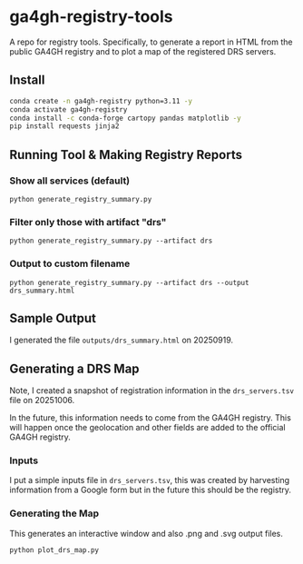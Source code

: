 # ga4gh-registry-tools

A repo for registry tools.  Specifically, to generate a report in HTML from the public GA4GH registry and to plot a map of the registered DRS servers.

## Install

```bash
conda create -n ga4gh-registry python=3.11 -y
conda activate ga4gh-registry
conda install -c conda-forge cartopy pandas matplotlib -y
pip install requests jinja2
```
## Running Tool & Making Registry Reports

### Show all services (default)
    python generate_registry_summary.py

### Filter only those with artifact "drs"
    python generate_registry_summary.py --artifact drs

### Output to custom filename
    python generate_registry_summary.py --artifact drs --output drs_summary.html

## Sample Output

I generated the file `outputs/drs_summary.html` on 20250919.

## Generating a DRS Map

Note, I created a snapshot of registration information in the `drs_servers.tsv` file on 20251006.

In the future, this information needs to come from the GA4GH registry.  This will 
happen once the geolocation and other fields are added to the official GA4GH registry.

### Inputs

I put a simple inputs file in `drs_servers.tsv`, this was created by harvesting information
from a Google form but in the future this should be the registry.

### Generating the Map

This generates an interactive window and also .png and .svg output files.

```bash
python plot_drs_map.py
```